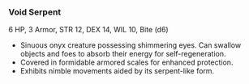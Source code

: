 ### Void Serpent

6 HP, 3 Armor, STR 12, DEX 14, WIL 10, Bite (d6)

- Sinuous onyx creature possessing shimmering eyes. Can swallow objects and foes to absorb their energy for self-regeneration.
- Covered in formidable armored scales for enhanced protection.
- Exhibits nimble movements aided by its serpent-like form.


